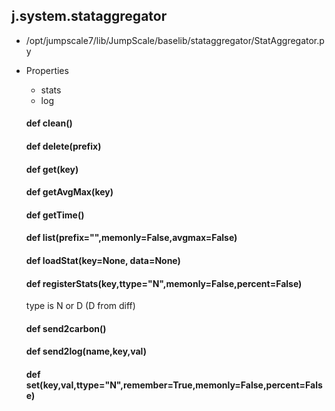 ## j.system.stataggregator

- /opt/jumpscale7/lib/JumpScale/baselib/stataggregator/StatAggregator.py
- Properties
    - stats
    - log

    #### def clean() 
    #### def delete(prefix) 
    #### def get(key) 
    #### def getAvgMax(key) 
    #### def getTime() 
    #### def list(prefix="",memonly=False,avgmax=False) 
    #### def loadStat(key=None, data=None) 
    #### def registerStats(key,ttype="N",memonly=False,percent=False) 
    
    type is N or D (D from diff)
    #### def send2carbon() 
    #### def send2log(name,key,val) 
    #### def set(key,val,ttype="N",remember=True,memonly=False,percent=False) 

